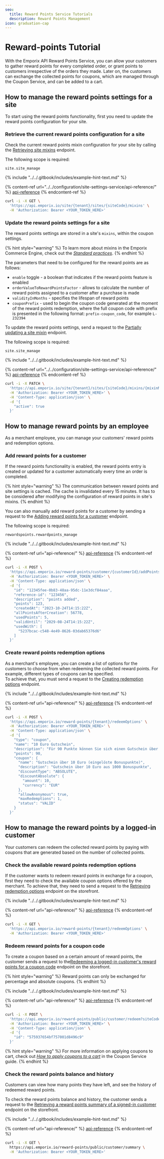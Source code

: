 ```yaml
---
seo:
  title: Reward Points Service Tutorials
  description: Reward Points Management
icon: graduation-cap
---
```


# Reward-points Tutorial

With the Emporix API Reward Points Service, you can allow your customers to gather reward points for every completed order, or grant points to customers irrespective of the orders they made. Later on, the customers can exchange the collected points for coupons, which are managed through the Coupon Service, and can be added to a cart.

## How to manage the reward points settings for a site

To start using the reward points functionality, first you need to update the reward points configuration for your site.

### Retrieve the current reward points configuration for a site

Check the current reward points mixin configuration for your site by calling the [Retrieving site mixins](https://developer.emporix.io/documentation-portal/api-references/api-guides-and-references/configuration/site-settings-service/api-reference/mixins#get-site-tenant-sites-sitecode-mixins-mixinname) endpoint.

The following scope is required:

```
site.site_manage
```

{% include "../../.gitbook/includes/example-hint-text.md" %}

{% content-ref url="../../configuration/site-settings-service/api-reference/" %}
[api-reference](../../configuration/site-settings-service/api-reference/)
{% endcontent-ref %}

```bash
curl -i -X GET \
  'https://api.emporix.io/site/{tenant}/sites/{siteCode}/mixins' \
  -H 'Authorization: Bearer <YOUR_TOKEN_HERE>'
```

### Update the reward points settings for a site

The reward points settings are stored in a site's `mixins`, within the coupon settings.

{% hint style="warning" %}
To learn more about mixins in the Emporix Commerce Engine, check out the [_Standard practices_](../standard-practices/mixins.md).
{% endhint %}

The parameters that need to be configured for the reward points are as follows:

* `enable` toggle - a boolean that indicates if the reward points feature is enabled
* `orderValueToRewardPointsFactor` - allows to calculate the number of reward points assigned to a customer after a purchase is made
* `validityInMonths` - specifies the lifespan of reward points
* `couponPrefix` - used to begin the coupon code generated at the moment of the reward points redemption, where the full coupon code with prefix is presented in the following format: `prefix-coupon_code`, for example `L-232394`

To update the reward points settings, send a request to the [Partially updating a site mixin](https://developer.emporix.io/documentation-portal/api-references/api-guides-and-references/configuration/site-settings-service/api-reference/mixins#patch-site-tenant-sites-sitecode-mixins-mixinname) endpoint.

The following scope is required:

```
site.site_manage
```

{% include "../../.gitbook/includes/example-hint-text.md" %}

{% content-ref url="../../configuration/site-settings-service/api-reference/" %}
[api-reference](../../configuration/site-settings-service/api-reference/)
{% endcontent-ref %}

```bash
curl -i -X PATCH \
  'https://api.emporix.io/site/{tenant}/sites/{siteCode}/mixins/{mixinName}' \
  -H 'Authorization: Bearer <YOUR_TOKEN_HERE>' \
  -H 'Content-Type: application/json' \
  -d '{
    "active": true
  }'
```

## How to manage reward points by an employee

As a merchant employee, you can manage your customers' reward points and redemption options.

### Add reward points for a customer

If the reward points functionality is enabled, the reward points entry is created or updated for a customer automatically every time an order is completed.

{% hint style="warning" %}
The communication between reward points and site settings is cached. The cache is invalidated every 15 minutes. It has to be considered after modifying the configuration of reward points in site's mixins.
{% endhint %}

You can also manually add reward points for a customer by sending a request to the [Adding reward points for a customer](https://developer.emporix.io/documentation-portal/api-references/rewards-and-promotions/reward-points/api-reference/reward-points-management#post-reward-points-customer-customerid-addpoints) endpoint.

The following scope is required:

```
rewardspoints.rewardpoints_manage
```

{% include "../../.gitbook/includes/example-hint-text.md" %}

{% content-ref url="api-reference/" %}
[api-reference](api-reference/)
{% endcontent-ref %}

```bash
curl -i -X POST \
  'https://api.emporix.io/reward-points/customer/{customerId}/addPoints?siteCode=main' \
  -H 'Authorization: Bearer <YOUR_TOKEN_HERE>' \
  -H 'Content-Type: application/json' \
  -d '{
    "id": "12345fee-0b83-48aa-95dc-11e3dcf84aaa",
    "reference-id": "123456",
    "description": "points added",
    "points": 123,
    "createdAt": "2023-10-24T14:15:22Z",
    "allPointsAfterCreation": 56778,
    "usedPoints": 5,
    "validUntil": "2029-08-24T14:15:22Z",
    "usedWith": [
      "5237bcac-c548-4e49-8626-03dab65376d6"
    ]
  }'
```

### Create reward points redemption options

As a merchant's employee, you can create a list of options for the customers to choose from when redeeming the collected reward points. For example, different types of coupons can be specified.\
To achieve that, you must send a request to the [Creating redemption options](https://developer.emporix.io/documentation-portal/api-references/rewards-and-promotions/reward-points/api-reference/redeem-options-management#post-reward-points-tenant-redeemoptions) endpoint.

{% include "../../.gitbook/includes/example-hint-text.md" %}

{% content-ref url="api-reference/" %}
[api-reference](api-reference/)
{% endcontent-ref %}

```bash
curl -i -X POST \
  'https://api.emporix.io/reward-points/{tenant}/redeemOptions' \
  -H 'Authorization: Bearer <YOUR_TOKEN_HERE>' \
  -H 'Content-Type: application/json' \
  -d '{
    "type": "coupon",
    "name": "10 Euro Gutschein",
    "description": "Für 90 Punkte können Sie sich einen Gutschein über 10 Euro generieren lassen. Diesen Gutschein können Sie auch an Freunde und Bekannte weitergeben.",
    "points": 90,
    "coupon": {
      "name": "Gutschein über 10 Euro (eingelöste Bonuspunkte)",
      "description": "Gutschein über 10 Euro aus 1000 Bonuspunkte",
      "discountType": "ABSOLUTE",
      "discountAbsolute": {
        "amount": 10,
        "currency": "EUR"
      },
      "allowAnonymous": true,
      "maxRedemptions": 1,
      "status": "VALID"
    }
  }'
```

## How to manage the reward points by a logged-in customer

Your customers can redeem the collected reward points by paying with coupons that are generated based on the number of collected points.

### Check the available reward points redemption options

If the customer wants to redeem reward points in exchange for a coupon, first they need to check the available coupon options offered by the merchant. To achieve that, they need to send a request to the [Retrieving redemption options](https://developer.emporix.io/documentation-portal/api-references/rewards-and-promotions/reward-points/api-reference/redeem-options-management#get-reward-points-tenant-redeemoptions) endpoint on the storefront.

{% include "../../.gitbook/includes/example-hint-text.md" %}

{% content-ref url="api-reference/" %}
[api-reference](api-reference/)
{% endcontent-ref %}

```bash
curl -i -X GET \
  'https://api.emporix.io/reward-points/{tenant}/redeemOptions' \
  -H 'Authorization: Bearer <YOUR_TOKEN_HERE>'
```

### Redeem reward points for a coupon code

To create a coupon based on a certain amount of reward points, the customer sends a request to the[Redeeming a logged-in customer's reward points for a coupon code](https://developer.emporix.io/documentation-portal/api-references/rewards-and-promotions/reward-points/api-reference/signed-in-customer-reward-points#post-reward-points-public-customer-redeem) endpoint on the storefront.

{% hint style="warning" %}
Reward points can only be exchanged for percentage and absolute coupons.
{% endhint %}

{% include "../../.gitbook/includes/example-hint-text.md" %}

{% content-ref url="api-reference/" %}
[api-reference](api-reference/)
{% endcontent-ref %}

```bash
curl -i -X POST \
  'https://api.emporix.io/reward-points/public/customer/redeem?siteCode=main' \
  -H 'Authorization: Bearer <YOUR_TOKEN_HERE>' \
  -H 'Content-Type: application/json' \
  -d '{
    "id": "575937654bf757001d8496c9"
  }'
```

{% hint style="warning" %}
For more information on applying coupons to cart, check out [_How to apply coupons to a cart_](../coupon/coupon.md#how-to-apply-coupons-to-a-cart) in the Coupon Service guide.
{% endhint %}

### Check the reward points balance and history

Customers can view how many points they have left, and see the history of redeemed reward points.

To check the reward points balance and history, the customer sends a request to the [Retrieving a reward points summary of a signed-in customer](https://developer.emporix.io/documentation-portal/api-references/rewards-and-promotions/reward-points/api-reference/signed-in-customer-reward-points#get-reward-points-public-customer-summary) endpoint on the storefront.

{% include "../../.gitbook/includes/example-hint-text.md" %}

{% content-ref url="api-reference/" %}
[api-reference](api-reference/)
{% endcontent-ref %}

```bash
curl -i -X GET \
  https://api.emporix.io/reward-points/public/customer/summary \
  -H 'Authorization: Bearer <YOUR_TOKEN_HERE>'
```

